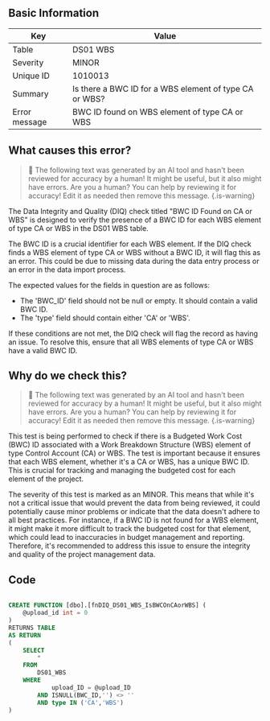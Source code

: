 ## Basic Information
| Key         | Value          |
|-------------|----------------|
| Table       | DS01 WBS |
| Severity    | MINOR |
| Unique ID   | 1010013   |
| Summary     | Is there a BWC ID for a WBS element of type CA or WBS? |
| Error message | BWC ID found on WBS element of type CA or WBS |

## What causes this error?

> :robot: The following text was generated by an AI tool and hasn't been reviewed for accuracy by a human! It might be useful, but it also might have errors. Are you a human? You can help by reviewing it for accuracy! Edit it as needed then remove this message.
{.is-warning}

The Data Integrity and Quality (DIQ) check titled "BWC ID Found on CA or WBS" is designed to verify the presence of a BWC ID for each WBS element of type CA or WBS in the DS01 WBS table. 

The BWC ID is a crucial identifier for each WBS element. If the DIQ check finds a WBS element of type CA or WBS without a BWC ID, it will flag this as an error. This could be due to missing data during the data entry process or an error in the data import process.

The expected values for the fields in question are as follows: 
- The 'BWC_ID' field should not be null or empty. It should contain a valid BWC ID.
- The 'type' field should contain either 'CA' or 'WBS'. 

If these conditions are not met, the DIQ check will flag the record as having an issue. To resolve this, ensure that all WBS elements of type CA or WBS have a valid BWC ID.
## Why do we check this?

> :robot: The following text was generated by an AI tool and hasn't been reviewed for accuracy by a human! It might be useful, but it also might have errors. Are you a human? You can help by reviewing it for accuracy! Edit it as needed then remove this message.
{.is-warning}

This test is being performed to check if there is a Budgeted Work Cost (BWC) ID associated with a Work Breakdown Structure (WBS) element of type Control Account (CA) or WBS. The test is important because it ensures that each WBS element, whether it's a CA or WBS, has a unique BWC ID. This is crucial for tracking and managing the budgeted cost for each element of the project.

The severity of this test is marked as an MINOR. This means that while it's not a critical issue that would prevent the data from being reviewed, it could potentially cause minor problems or indicate that the data doesn't adhere to all best practices. For instance, if a BWC ID is not found for a WBS element, it might make it more difficult to track the budgeted cost for that element, which could lead to inaccuracies in budget management and reporting. Therefore, it's recommended to address this issue to ensure the integrity and quality of the project management data.
## Code

```sql

CREATE FUNCTION [dbo].[fnDIQ_DS01_WBS_IsBWCOnCAorWBS] (
	@upload_id int = 0
)
RETURNS TABLE
AS RETURN
(
	SELECT 
		*
	FROM
		DS01_WBS
	WHERE
			upload_ID = @upload_ID
		AND ISNULL(BWC_ID,'') <> ''
		AND type IN ('CA','WBS')
)
```
